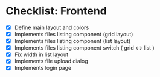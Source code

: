# Checklist: Frontend

- [x] Define main layout and colors
- [x] Implements files listing component (grid layout)
- [x] Implements files listing component (list layout)
- [x] Implements files listing component switch ( grid <-> list )
- [x] Fix width in list layout
- [x] Implements file upload dialog
- [x] Implements login page
